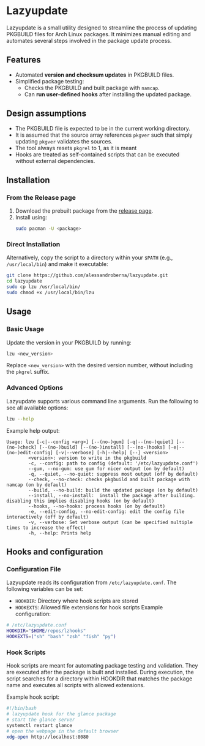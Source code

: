 # Lazyupdate
Lazyupdate is a small utility designed to streamline the process of updating PKGBUILD files for Arch Linux packages. It minimizes manual editing and automates several steps involved in the package update process. 

## Features 
- Automated **version and checksum updates** in PKGBUILD files. 
- Simplified package testing: 
  - Checks the PKGBUILD and built package with `namcap`.
  - Can **run user-defined hooks** after installing the updated package.

## Design assumptions 
- The PKGBUILD file is expected to be in the current working directory.
- It is assumed that the source array references `pkgver` such that simply updating `pkgver` validates the sources.
- The tool always resets `pkgrel` to 1, as it is meant 
- Hooks are treated as self-contained scripts that can be executed without external dependencies.

## Installation
### From the Release page
1. Download the prebuilt package from the [release page](#).
2. Install using:
    ```bash
    sudo pacman -U <package>
    ```

### Direct Installation
Alternatively, copy the script to a directory within your `$PATH` (e.g., `/usr/local/bin`) and make it executable:
```bash
git clone https://github.com/alessandroberna/lazyupdate.git
cd lazyupdate
sudo cp lzu /usr/local/bin/
sudo chmod +x /usr/local/bin/lzu
```

## Usage
### Basic Usage
Update the version in your PKGBUILD by running:
```bash
lzu <new_version>
```
Replace `<new_version>` with the desired version number, without including the `pkgrel` suffix.

### Advanced Options
Lazyupdate supports various command line arguments. Run the following to see all available options:
```bash
lzu --help
```
Example help output:
```
Usage: lzu [-c|--config <arg>] [--(no-)gum] [-q|--(no-)quiet] [--(no-)check] [--(no-)build] [--(no-)install] [--(no-)hooks] [-e|--(no-)edit-config] [-v|--verbose] [-h|--help] [--] <version>
        <version>: version to write in the pkgbuild
        -c, --config: path to config (default: '/etc/lazyupdate.conf')
        --gum, --no-gum: use gum for nicer output (on by default)
        -q, --quiet, --no-quiet: suppress most output (off by default)
        --check, --no-check: checks pkgbuild and built package with namcap (on by default)
        --build, --no-build: build the updated package (on by default)
        --install, --no-install:  install the package after building. disabling this implies disabling hooks (on by default)
        --hooks, --no-hooks: process hooks (on by default)
        -e, --edit-config, --no-edit-config: edit the config file interactively (off by default)
        -v, --verbose: Set verbose output (can be specified multiple times to increase the effect)
        -h, --help: Prints help
```

## Hooks and configuration
### Configuration File
Lazyupdate reads its configuration from `/etc/lazyupdate.conf`. The following variables can be set:
- `HOOKDIR`: Directory where hook scripts are stored
- `HOOKEXTS`: Allowed file extensions for hook scripts
Example configuration: 
```bash
# /etc/lazyupdate.conf
HOOKDIR="$HOME/repos/lzhooks"
HOOKEXTS=("sh" "bash" "zsh" "fish" "py")
```

### Hook Scripts 
Hook scripts are meant for automating package testing and validation. They are executed after the package is built and installed.
During execution, the script searches for a directory within HOOKDIR that matches the package name and executes all scripts with allowed extensions.

Example hook script:
```bash
#!/bin/bash
# lazyupdate hook for the glance package
# start the glance server
systemctl restart glance
# open the webpage in the default browser
xdg-open http://localhost:8080
```